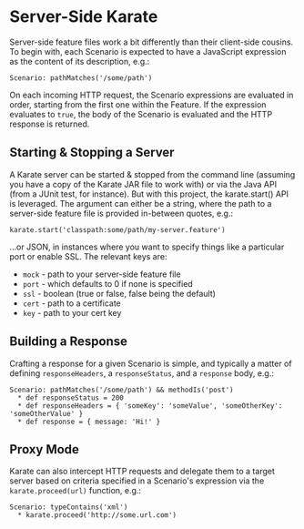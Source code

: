 # Server-Side Karate

Server-side feature files work a bit differently than their client-side cousins.  To begin with, each Scenario is expected to have a JavaScript expression as the content of its description, e.g.:

`Scenario: pathMatches('/some/path')`

On each incoming HTTP request, the Scenario expressions are evaluated in order, starting from the first one within the Feature. If the expression evaluates to `true`, the body of the Scenario is evaluated and the HTTP response is returned.

## Starting & Stopping a Server

A Karate server can be started & stopped from the command line (assuming you have a copy of the Karate JAR file to work with) or via the Java API (from a JUnit test, for instance).  But with this project, the karate.start() API is leveraged.  The argument can either be a string, where the path to a server-side feature file is provided in-between quotes, e.g.:

`karate.start('classpath:some/path/my-server.feature')`

...or JSON, in instances where you want to specify things like a particular port or enable SSL.  The relevant keys are:
* `mock` - path to your server-side feature file
* `port` - which defaults to 0 if none is specified
* `ssl` - boolean (true or false, false being the default)
* `cert` - path to a certificate
* `key` - path to your cert key

## Building a Response

Crafting a response for a given Scenario is simple, and typically a matter of defining `responseHeaders`, a `responseStatus`, and a `response` body, e.g.:

  ```feature
  Scenario: pathMatches('/some/path') && methodIs('post')
    * def responseStatus = 200
    * def responseHeaders = { 'someKey': 'someValue', 'someOtherKey': 'someOtherValue' }
    * def response = { message: 'Hi!' }
  ```

## Proxy Mode

Karate can also intercept HTTP requests and delegate them to a target server based on criteria specified in a Scenario's expression via the `karate.proceed(url)` function, e.g.:

  ```feature
  Scenario: typeContains('xml')
    * karate.proceed('http://some.url.com')
  ```
